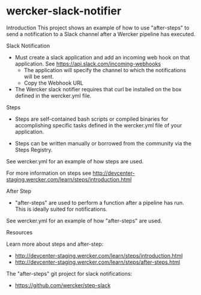 # wercker-slack-notifier

Introduction
This project shows an example of how to use "after-steps" to send a notification to a Slack channel after a Wercker pipeline has executed.

Slack Notification
- Must create a slack application and add an incoming web hook on that application.
See https://api.slack.com/incoming-webhooks
  - The application will specify the channel to which the notifications will be sent.
  - Copy the Webhook URL
- The Wercker slack notifier requires that curl be installed on the box defined in the wercker.yml file.
  
Steps
- Steps are self-contained bash scripts or compiled binaries for accomplishing 
specific tasks defined in the wercker.yml file of your application. 

- Steps can be written manually or borrowed from the community via the Steps Registry.

See wercker.yml for an example of how steps are used.

For more information on steps see http://devcenter-staging.wercker.com/learn/steps/introduction.html

After Step
- "after-steps" are used to perform a function after a pipeline has run.  This is ideally suited for notifications.

See wercker.yml for an example of how "after-steps" are used.


Resources

Learn more about steps and after-step: 
- http://devcenter-staging.wercker.com/learn/steps/introduction.html
- http://devcenter-staging.wercker.com/learn/steps/after-steps.html

The "after-steps" git project for slack notifications:
- https://github.com/wercker/step-slack